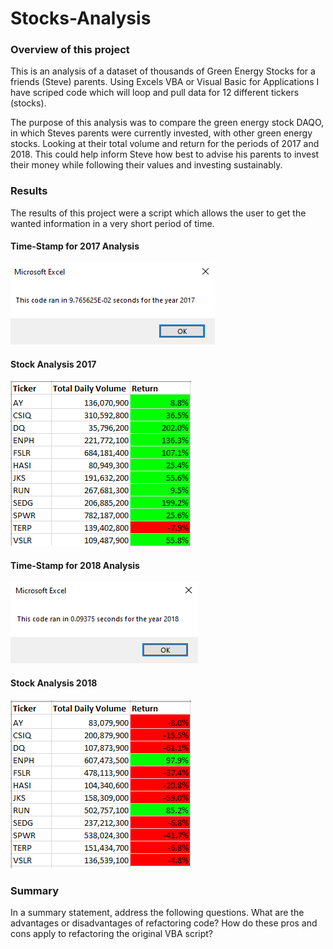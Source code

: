 # Stocks-Analysis


### Overview of this project

This is an analysis of a dataset of thousands of Green Energy Stocks for a friends (Steve) parents. Using Excels VBA or Visual Basic for Applications I have scriped code which will loop and pull data for 12 different tickers (stocks).  

The purpose of this analysis was to compare the green energy stock DAQO, in which Steves parents were currently invested, with other green energy stocks. Looking at their total volume and return for the periods of 2017 and 2018. This could help inform Steve how best to advise his parents to invest their money while following their values and investing sustainably.  
  
### Results

The results of this project were a script which allows the user to get the wanted information in a very short period of time. 

#### Time-Stamp for 2017 Analysis 

![This is an image](https://github.com/smilesandsobs/stocks-analysis/blob/main/Resources/VBA_Challenge_2017/CodeRun-%202017.png)

#### Stock Analysis 2017 

![This is an image](https://github.com/smilesandsobs/stocks-analysis/blob/main/Resources/VBA_Challenge_2017/Stock%20Analysis-%202017.png)

#### Time-Stamp for 2018 Analysis 

![This is an image](https://github.com/smilesandsobs/stocks-analysis/blob/main/Resources/VBA_Challenge_2018/CodeRun-2018.png)

#### Stock Analysis 2018 

![This is an image](https://github.com/smilesandsobs/stocks-analysis/blob/main/Resources/VBA_Challenge_2018/stock%20analysis-%202018.png) 

### Summary

In a summary statement, address the following questions.
What are the advantages or disadvantages of refactoring code?
How do these pros and cons apply to refactoring the original VBA script?


